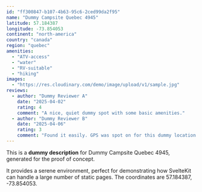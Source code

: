 ```yaml
---
id: "ff300847-b107-4b63-95c6-2ced99da2f95"
name: "Dummy Campsite Quebec 4945"
latitude: 57.184387
longitude: -73.854053
continent: "north-america"
country: "canada"
region: "quebec"
amenities:
  - "ATV-access"
  - "water"
  - "RV-suitable"
  - "hiking"
images:
  - "https://res.cloudinary.com/demo/image/upload/v1/sample.jpg"
reviews:
  - author: "Dummy Reviewer A"
    date: "2025-04-02"
    rating: 4
    comment: "A nice, quiet dummy spot with some basic amenities."
  - author: "Dummy Reviewer B"
    date: "2025-04-06"
    rating: 3
    comment: "Found it easily. GPS was spot on for this dummy location."
---
```


This is a **dummy description** for Dummy Campsite Quebec 4945, generated for the proof of concept.

It provides a serene environment, perfect for demonstrating how SvelteKit can handle a large number of static pages. The coordinates are 57.184387, -73.854053.
